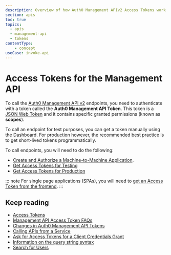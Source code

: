 ```yaml
---
description: Overview of how Auth0 Management APIv2 Access Tokens work and how to use them.
section: apis
toc: true
topics:
  - apis
  - management-api
  - tokens
contentType: 
    - concept
useCase: invoke-api
---
```


# Access Tokens for the Management API

To call the [Auth0 Management API v2](/api/management/v2) endpoints, you need to authenticate with a token called the __Auth0 Management API Token__. This token is a [JSON Web Token](/jwt) and it contains specific granted permissions (known as __scopes__).

To call an endpoint for test purposes, you can get a token manually using the Dashboard. For production however, the recommended best practice is to get short-lived tokens programmatically. 

To call endpoints, you will need to do the following:

* [Create and Authorize a Machine-to-Machine Application](/api/management/v2/create-m2m-app). 
* [Get Access Tokens for Testing](/api/management/v2/get-access-tokens-for-test)
* [Get Access Tokens for Production](api/management/v2/get-access-tokens-for-production)

::: note
For single page applications (SPAs), you will need to [get an Access Token from the frontend](/v2/get-access-tokens-for-spas).
:::

## Keep reading

* [Access Tokens](/tokens/overview-access-tokens)
* [Management API Access Token FAQs](/api/management/v2/faq-management-api-access-tokens)
* [Changes in Auth0 Management API Tokens](/api/management/v2/tokens-flows)
* [Calling APIs from a Service](/api-auth/grant/client-credentials)
* [Ask for Access Tokens for a Client Credentials Grant](/api-auth/config/asking-for-access-tokens)
* [Information on the query string syntax](/api/management/v2/query-string-syntax)
* [Search for Users](/users/search)


